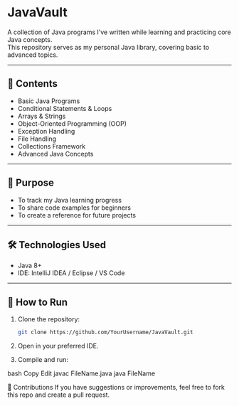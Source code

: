 # JavaVault

A collection of Java programs I’ve written while learning and practicing core Java concepts.  
This repository serves as my personal Java library, covering basic to advanced topics.

---

## 📂 Contents
- Basic Java Programs
- Conditional Statements & Loops
- Arrays & Strings
- Object-Oriented Programming (OOP)
- Exception Handling
- File Handling
- Collections Framework
- Advanced Java Concepts

---

## 🎯 Purpose
- To track my Java learning progress
- To share code examples for beginners
- To create a reference for future projects

---

## 🛠 Technologies Used
- Java 8+
- IDE: IntelliJ IDEA / Eclipse / VS Code

---

## 🚀 How to Run
1. Clone the repository:
   ```bash
   git clone https://github.com/YourUsername/JavaVault.git
2. Open in your preferred IDE.

3. Compile and run:

bash
Copy
Edit
javac FileName.java
java FileName

🤝 Contributions
If you have suggestions or improvements, feel free to fork this repo and create a pull request.

